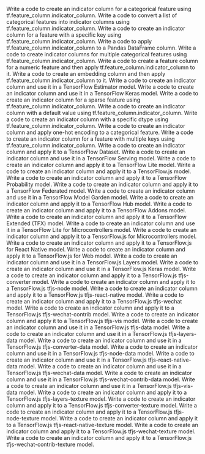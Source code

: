 Write a code to create an indicator column for a categorical feature using tf.feature_column.indicator_column.
Write a code to convert a list of categorical features into indicator columns using tf.feature_column.indicator_column.
Write a code to create an indicator column for a feature with a specific key using tf.feature_column.indicator_column.
Write a code to apply tf.feature_column.indicator_column to a Pandas DataFrame column.
Write a code to create indicator columns for multiple categorical features using tf.feature_column.indicator_column.
Write a code to create a feature column for a numeric feature and then apply tf.feature_column.indicator_column to it.
Write a code to create an embedding column and then apply tf.feature_column.indicator_column to it.
Write a code to create an indicator column and use it in a TensorFlow Estimator model.
Write a code to create an indicator column and use it in a TensorFlow Keras model.
Write a code to create an indicator column for a sparse feature using tf.feature_column.indicator_column.
Write a code to create an indicator column with a default value using tf.feature_column.indicator_column.
Write a code to create an indicator column with a specific dtype using tf.feature_column.indicator_column.
Write a code to create an indicator column and apply one-hot encoding to a categorical feature.
Write a code to create an indicator column for a feature with multiple keys using tf.feature_column.indicator_column.
Write a code to create an indicator column and apply it to a TensorFlow Dataset.
Write a code to create an indicator column and use it in a TensorFlow Serving model.
Write a code to create an indicator column and apply it to a TensorFlow Lite model.
Write a code to create an indicator column and apply it to a TensorFlow.js model.
Write a code to create an indicator column and apply it to a TensorFlow Probability model.
Write a code to create an indicator column and apply it to a TensorFlow Federated model.
Write a code to create an indicator column and use it in a TensorFlow Model Garden model.
Write a code to create an indicator column and apply it to a TensorFlow Hub model.
Write a code to create an indicator column and apply it to a TensorFlow Addons model.
Write a code to create an indicator column and apply it to a TensorFlow Extended (TFX) model.
Write a code to create an indicator column and use it in a TensorFlow Lite for Microcontrollers model.
Write a code to create an indicator column and apply it to a TensorFlow.js for Microcontrollers model.
Write a code to create an indicator column and apply it to a TensorFlow.js for React Native model.
Write a code to create an indicator column and apply it to a TensorFlow.js for Web model.
Write a code to create an indicator column and use it in a TensorFlow.js Layers model.
Write a code to create an indicator column and use it in a TensorFlow.js Keras model.
Write a code to create an indicator column and apply it to a TensorFlow.js tfjs-converter model.
Write a code to create an indicator column and apply it to a TensorFlow.js tfjs-node model.
Write a code to create an indicator column and apply it to a TensorFlow.js tfjs-react-native model.
Write a code to create an indicator column and apply it to a TensorFlow.js tfjs-wechat model.
Write a code to create an indicator column and apply it to a TensorFlow.js tfjs-wechat-contrib model.
Write a code to create an indicator column and apply it to a TensorFlow.js tfjs-vis model.
Write a code to create an indicator column and use it in a TensorFlow.js tfjs-data model.
Write a code to create an indicator column and use it in a TensorFlow.js tfjs-layers-data model.
Write a code to create an indicator column and use it in a TensorFlow.js tfjs-converter-data model.
Write a code to create an indicator column and use it in a TensorFlow.js tfjs-node-data model.
Write a code to create an indicator column and use it in a TensorFlow.js tfjs-react-native-data model.
Write a code to create an indicator column and use it in a TensorFlow.js tfjs-wechat-data model.
Write a code to create an indicator column and use it in a TensorFlow.js tfjs-wechat-contrib-data model.
Write a code to create an indicator column and use it in a TensorFlow.js tfjs-vis-data model.
Write a code to create an indicator column and apply it to a TensorFlow.js tfjs-layers-texture model.
Write a code to create an indicator column and apply it to a TensorFlow.js tfjs-converter-texture model.
Write a code to create an indicator column and apply it to a TensorFlow.js tfjs-node-texture model.
Write a code to create an indicator column and apply it to a TensorFlow.js tfjs-react-native-texture model.
Write a code to create an indicator column and apply it to a TensorFlow.js tfjs-wechat-texture model.
Write a code to create an indicator column and apply it to a TensorFlow.js tfjs-wechat-contrib-texture model.